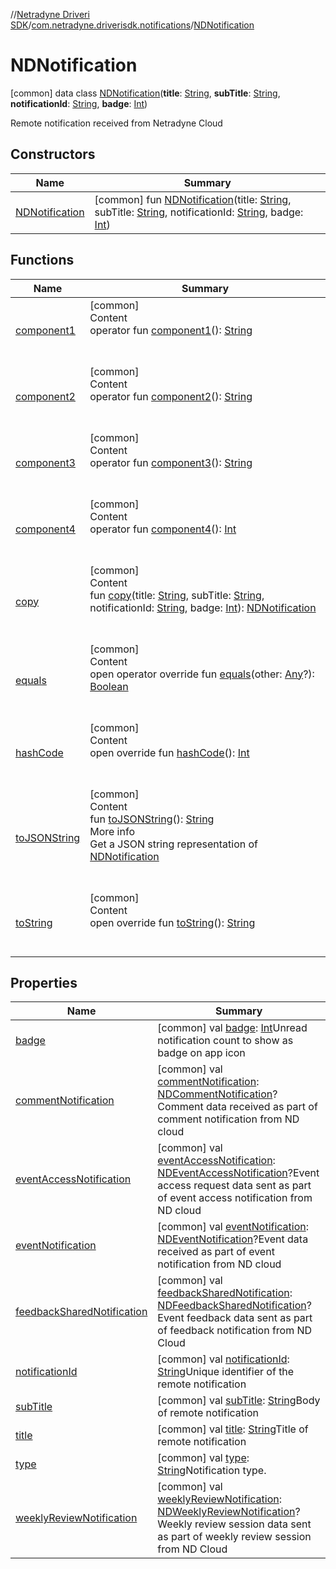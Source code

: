 //[Netradyne Driveri SDK](../../index.md)/[com.netradyne.driverisdk.notifications](../index.md)/[NDNotification](index.md)



# NDNotification  
 [common] data class [NDNotification](index.md)(**title**: [String](https://kotlinlang.org/api/latest/jvm/stdlib/kotlin/-string/index.html), **subTitle**: [String](https://kotlinlang.org/api/latest/jvm/stdlib/kotlin/-string/index.html), **notificationId**: [String](https://kotlinlang.org/api/latest/jvm/stdlib/kotlin/-string/index.html), **badge**: [Int](https://kotlinlang.org/api/latest/jvm/stdlib/kotlin/-int/index.html))

Remote notification received from Netradyne Cloud

   


## Constructors  
  
|  Name|  Summary| 
|---|---|
| <a name="com.netradyne.driverisdk.notifications/NDNotification/NDNotification/#kotlin.String#kotlin.String#kotlin.String#kotlin.Int/PointingToDeclaration/"></a>[NDNotification](-n-d-notification.md)| <a name="com.netradyne.driverisdk.notifications/NDNotification/NDNotification/#kotlin.String#kotlin.String#kotlin.String#kotlin.Int/PointingToDeclaration/"></a> [common] fun [NDNotification](-n-d-notification.md)(title: [String](https://kotlinlang.org/api/latest/jvm/stdlib/kotlin/-string/index.html), subTitle: [String](https://kotlinlang.org/api/latest/jvm/stdlib/kotlin/-string/index.html), notificationId: [String](https://kotlinlang.org/api/latest/jvm/stdlib/kotlin/-string/index.html), badge: [Int](https://kotlinlang.org/api/latest/jvm/stdlib/kotlin/-int/index.html))   <br>


## Functions  
  
|  Name|  Summary| 
|---|---|
| <a name="com.netradyne.driverisdk.notifications/NDNotification/component1/#/PointingToDeclaration/"></a>[component1](component1.md)| <a name="com.netradyne.driverisdk.notifications/NDNotification/component1/#/PointingToDeclaration/"></a>[common]  <br>Content  <br>operator fun [component1](component1.md)(): [String](https://kotlinlang.org/api/latest/jvm/stdlib/kotlin/-string/index.html)  <br><br><br>
| <a name="com.netradyne.driverisdk.notifications/NDNotification/component2/#/PointingToDeclaration/"></a>[component2](component2.md)| <a name="com.netradyne.driverisdk.notifications/NDNotification/component2/#/PointingToDeclaration/"></a>[common]  <br>Content  <br>operator fun [component2](component2.md)(): [String](https://kotlinlang.org/api/latest/jvm/stdlib/kotlin/-string/index.html)  <br><br><br>
| <a name="com.netradyne.driverisdk.notifications/NDNotification/component3/#/PointingToDeclaration/"></a>[component3](component3.md)| <a name="com.netradyne.driverisdk.notifications/NDNotification/component3/#/PointingToDeclaration/"></a>[common]  <br>Content  <br>operator fun [component3](component3.md)(): [String](https://kotlinlang.org/api/latest/jvm/stdlib/kotlin/-string/index.html)  <br><br><br>
| <a name="com.netradyne.driverisdk.notifications/NDNotification/component4/#/PointingToDeclaration/"></a>[component4](component4.md)| <a name="com.netradyne.driverisdk.notifications/NDNotification/component4/#/PointingToDeclaration/"></a>[common]  <br>Content  <br>operator fun [component4](component4.md)(): [Int](https://kotlinlang.org/api/latest/jvm/stdlib/kotlin/-int/index.html)  <br><br><br>
| <a name="com.netradyne.driverisdk.notifications/NDNotification/copy/#kotlin.String#kotlin.String#kotlin.String#kotlin.Int/PointingToDeclaration/"></a>[copy](copy.md)| <a name="com.netradyne.driverisdk.notifications/NDNotification/copy/#kotlin.String#kotlin.String#kotlin.String#kotlin.Int/PointingToDeclaration/"></a>[common]  <br>Content  <br>fun [copy](copy.md)(title: [String](https://kotlinlang.org/api/latest/jvm/stdlib/kotlin/-string/index.html), subTitle: [String](https://kotlinlang.org/api/latest/jvm/stdlib/kotlin/-string/index.html), notificationId: [String](https://kotlinlang.org/api/latest/jvm/stdlib/kotlin/-string/index.html), badge: [Int](https://kotlinlang.org/api/latest/jvm/stdlib/kotlin/-int/index.html)): [NDNotification](index.md)  <br><br><br>
| <a name="kotlin/Any/equals/#kotlin.Any?/PointingToDeclaration/"></a>[equals](../../com.netradyne.driverisdk.video/-n-d-video-a-p-i/index.md#%5Bkotlin%2FAny%2Fequals%2F%23kotlin.Any%3F%2FPointingToDeclaration%2F%5D%2FFunctions%2F106651406)| <a name="kotlin/Any/equals/#kotlin.Any?/PointingToDeclaration/"></a>[common]  <br>Content  <br>open operator override fun [equals](../../com.netradyne.driverisdk.video/-n-d-video-a-p-i/index.md#%5Bkotlin%2FAny%2Fequals%2F%23kotlin.Any%3F%2FPointingToDeclaration%2F%5D%2FFunctions%2F106651406)(other: [Any](https://kotlinlang.org/api/latest/jvm/stdlib/kotlin/-any/index.html)?): [Boolean](https://kotlinlang.org/api/latest/jvm/stdlib/kotlin/-boolean/index.html)  <br><br><br>
| <a name="kotlin/Any/hashCode/#/PointingToDeclaration/"></a>[hashCode](../../com.netradyne.driverisdk.video/-n-d-video-a-p-i/index.md#%5Bkotlin%2FAny%2FhashCode%2F%23%2FPointingToDeclaration%2F%5D%2FFunctions%2F106651406)| <a name="kotlin/Any/hashCode/#/PointingToDeclaration/"></a>[common]  <br>Content  <br>open override fun [hashCode](../../com.netradyne.driverisdk.video/-n-d-video-a-p-i/index.md#%5Bkotlin%2FAny%2FhashCode%2F%23%2FPointingToDeclaration%2F%5D%2FFunctions%2F106651406)(): [Int](https://kotlinlang.org/api/latest/jvm/stdlib/kotlin/-int/index.html)  <br><br><br>
| <a name="com.netradyne.driverisdk.notifications/NDNotification/toJSONString/#/PointingToDeclaration/"></a>[toJSONString](to-j-s-o-n-string.md)| <a name="com.netradyne.driverisdk.notifications/NDNotification/toJSONString/#/PointingToDeclaration/"></a>[common]  <br>Content  <br>fun [toJSONString](to-j-s-o-n-string.md)(): [String](https://kotlinlang.org/api/latest/jvm/stdlib/kotlin/-string/index.html)  <br>More info  <br>Get a JSON string representation of [NDNotification](index.md)  <br><br><br>
| <a name="kotlin/Any/toString/#/PointingToDeclaration/"></a>[toString](../../com.netradyne.driverisdk.video/-n-d-video-a-p-i/index.md#%5Bkotlin%2FAny%2FtoString%2F%23%2FPointingToDeclaration%2F%5D%2FFunctions%2F106651406)| <a name="kotlin/Any/toString/#/PointingToDeclaration/"></a>[common]  <br>Content  <br>open override fun [toString](../../com.netradyne.driverisdk.video/-n-d-video-a-p-i/index.md#%5Bkotlin%2FAny%2FtoString%2F%23%2FPointingToDeclaration%2F%5D%2FFunctions%2F106651406)(): [String](https://kotlinlang.org/api/latest/jvm/stdlib/kotlin/-string/index.html)  <br><br><br>


## Properties  
  
|  Name|  Summary| 
|---|---|
| <a name="com.netradyne.driverisdk.notifications/NDNotification/badge/#/PointingToDeclaration/"></a>[badge](badge.md)| <a name="com.netradyne.driverisdk.notifications/NDNotification/badge/#/PointingToDeclaration/"></a> [common] val [badge](badge.md): [Int](https://kotlinlang.org/api/latest/jvm/stdlib/kotlin/-int/index.html)Unread notification count to show as badge on app icon   <br>
| <a name="com.netradyne.driverisdk.notifications/NDNotification/commentNotification/#/PointingToDeclaration/"></a>[commentNotification](comment-notification.md)| <a name="com.netradyne.driverisdk.notifications/NDNotification/commentNotification/#/PointingToDeclaration/"></a> [common] val [commentNotification](comment-notification.md): [NDCommentNotification](../-n-d-comment-notification/index.md)?Comment data received as part of comment notification from ND cloud   <br>
| <a name="com.netradyne.driverisdk.notifications/NDNotification/eventAccessNotification/#/PointingToDeclaration/"></a>[eventAccessNotification](event-access-notification.md)| <a name="com.netradyne.driverisdk.notifications/NDNotification/eventAccessNotification/#/PointingToDeclaration/"></a> [common] val [eventAccessNotification](event-access-notification.md): [NDEventAccessNotification](../-n-d-event-access-notification/index.md)?Event access request data sent as part of event access notification from ND cloud   <br>
| <a name="com.netradyne.driverisdk.notifications/NDNotification/eventNotification/#/PointingToDeclaration/"></a>[eventNotification](event-notification.md)| <a name="com.netradyne.driverisdk.notifications/NDNotification/eventNotification/#/PointingToDeclaration/"></a> [common] val [eventNotification](event-notification.md): [NDEventNotification](../-n-d-event-notification/index.md)?Event data received as part of event notification from ND cloud   <br>
| <a name="com.netradyne.driverisdk.notifications/NDNotification/feedbackSharedNotification/#/PointingToDeclaration/"></a>[feedbackSharedNotification](feedback-shared-notification.md)| <a name="com.netradyne.driverisdk.notifications/NDNotification/feedbackSharedNotification/#/PointingToDeclaration/"></a> [common] val [feedbackSharedNotification](feedback-shared-notification.md): [NDFeedbackSharedNotification](../-n-d-feedback-shared-notification/index.md)?Event feedback data sent as part of feedback notification from ND Cloud   <br>
| <a name="com.netradyne.driverisdk.notifications/NDNotification/notificationId/#/PointingToDeclaration/"></a>[notificationId](notification-id.md)| <a name="com.netradyne.driverisdk.notifications/NDNotification/notificationId/#/PointingToDeclaration/"></a> [common] val [notificationId](notification-id.md): [String](https://kotlinlang.org/api/latest/jvm/stdlib/kotlin/-string/index.html)Unique identifier of the remote notification   <br>
| <a name="com.netradyne.driverisdk.notifications/NDNotification/subTitle/#/PointingToDeclaration/"></a>[subTitle](sub-title.md)| <a name="com.netradyne.driverisdk.notifications/NDNotification/subTitle/#/PointingToDeclaration/"></a> [common] val [subTitle](sub-title.md): [String](https://kotlinlang.org/api/latest/jvm/stdlib/kotlin/-string/index.html)Body of remote notification   <br>
| <a name="com.netradyne.driverisdk.notifications/NDNotification/title/#/PointingToDeclaration/"></a>[title](title.md)| <a name="com.netradyne.driverisdk.notifications/NDNotification/title/#/PointingToDeclaration/"></a> [common] val [title](title.md): [String](https://kotlinlang.org/api/latest/jvm/stdlib/kotlin/-string/index.html)Title of remote notification   <br>
| <a name="com.netradyne.driverisdk.notifications/NDNotification/type/#/PointingToDeclaration/"></a>[type](type.md)| <a name="com.netradyne.driverisdk.notifications/NDNotification/type/#/PointingToDeclaration/"></a> [common] val [type](type.md): [String](https://kotlinlang.org/api/latest/jvm/stdlib/kotlin/-string/index.html)Notification type.   <br>
| <a name="com.netradyne.driverisdk.notifications/NDNotification/weeklyReviewNotification/#/PointingToDeclaration/"></a>[weeklyReviewNotification](weekly-review-notification.md)| <a name="com.netradyne.driverisdk.notifications/NDNotification/weeklyReviewNotification/#/PointingToDeclaration/"></a> [common] val [weeklyReviewNotification](weekly-review-notification.md): [NDWeeklyReviewNotification](../-n-d-weekly-review-notification/index.md)?Weekly review session data sent as part of weekly review session from ND Cloud   <br>


